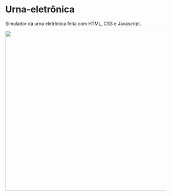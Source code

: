 # Urna-eletrônica
Simulador da urna eletrônica feita com HTML, CSS e Javascript.

<img src="https://drive.google.com/file/d/1G5B7pvX7QLchhLYNyL_iRBmoZ5t1jB0A/view?usp=sharing" height="500px" width="700px"></img>
